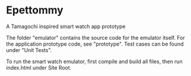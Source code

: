 # Epettommy

A Tamagochi inspired smart watch app prototype

The folder "emulator" contains the source code for the emulator itself.
For the application prototype code, see "prototype".
Test cases can be found under "Unit Tests". 


To run the smart watch emulator, first compile and build all files, then run index.html under Site Root. 

